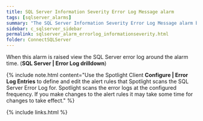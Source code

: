 ```yaml
---
title: ﻿SQL Server Information Severity Error Log Message alarm
tags: [sqlserver_alarms]
summary: "The SQL Server Information Severity Error Log Message alarm becomes active when Spotlight Enterprise detects a new error message that contains one of the custom log entries of information severity that are defined in the Error log entries configuration window."
sidebar: c_sqlserver_sidebar
permalink: sqlserver_alarm_errorlog_informationseverity.html
folder: ConnectSQLServer
---
```


When this alarm is raised view the SQL Server error log around the alarm time.  (**SQL Server \| Error Log drilldown**)

{% include note.html content="Use the Spotlight Client **Configure \| Error Log Entries** to define and edit the alert rules that Spotlight scans the SQL Server Error Log for. Spotlight scans the error logs at the configured frequency. If you make changes to the alert rules it may take some time for changes to take effect." %}



{% include links.html %}
